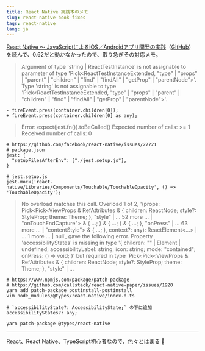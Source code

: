 ```yaml
---
title: React Native 実践本のメモ
slug: react-native-book-fixes
tags: react-native
lang: ja
---
```


[React Native 〜 JavaScriptによるiOS／Androidアプリ開発の実践](https://www.amazon.co.jp/dp/B088BLSH9V/)（[GitHub](https://github.com/react-native-jp/praiser)）を読んで、0.62だと動かなかったので、取り急ぎその対応メモ。

> Argument of type 'string | ReactTestInstance' is not assignable to parameter of type 'Pick<ReactTestInstanceExtended, \"type\" | \"props\" | \"parent\" | \"children\" | \"find\" | \"findAll\" | \"getProp\" | \"parentNode\">'. Type 'string' is not assignable to type 'Pick<ReactTestInstanceExtended, \"type\" | \"props\" | \"parent\" | \"children\" | \"find\" | \"findAll\" | \"getProp\" | \"parentNode\">'.

```
- fireEvent.press(container.children[0]);
+ fireEvent.press(container.children[0] as any);
```

> Error: expect(jest.fn()).toBeCalled() Expected number of calls: >= 1 Received number of calls: 0

```
# https://github.com/facebook/react-native/issues/27721
# package.json
jest: {
  "setupFilesAfterEnv": ["./jest.setup.js"],
}

# jest.setup.js
jest.mock('react-native/Libraries/Components/Touchable/TouchableOpacity', () => 'TouchableOpacity');
```

> No overload matches this call. Overload 1 of 2, '(props: Pick<Pick<ViewProps & RefAttributes<View> & { children: ReactNode; style?: StyleProp<ViewStyle>; theme: Theme; }, \"style\" | ... 52 more ... | \"onTouchEndCapture\"> & { ...; } & { ...; } & { ...; }, \"onPress\" | ... 63 more ... | \"contentStyle\"> & { ...; }, context?: any): ReactElement<...> | ... 1 more ... | null', gave the following error. Property 'accessibilityStates' is missing in type '{ children: \"\" | Element | undefined; accessibilityLabel: string; icon: string; mode: \"contained\"; onPress: () => void; }' but required in type 'Pick<Pick<ViewProps & RefAttributes<View> & { children: ReactNode; style?: StyleProp<ViewStyle>; theme: Theme; }, \"style\" | ...

```
# https://www.npmjs.com/package/patch-package
# https://github.com/callstack/react-native-paper/issues/1920
yarn add patch-package postinstall-postinstall
vim node_modules/@types/react-native/index.d.ts

# `accessibilityState?: AccessibilityState;` の下に追加
accessibilityStates?: any; 

yarn patch-package @types/react-native
```

---

React、React Native、TypeScript初心者なので、色々とはまる 🤣
